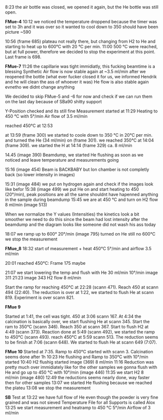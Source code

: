 8:23 the air bottle was closed, we opened it again, but the He bottle was still open. 

**FMue-4**
10:12 we noticed the temperature droppend because the timer was set to 3h and it was over so it wanted to cool down to 350
should have been picture ~590

10:56 (frame 685) plateau not really there, but changing from H2 to He and starting to heat up to 600°C with 20 °C per min.
11:00 500 °C were reached, but at full power, therefore we decided to stop the experiment at this point. Last frame is 698.

**FMue-7**
11:26 the capillarie was tight immidiatly, this fucking beamtime is a blessing
Synthetic Air flow is now stable again at ~3.5 ml/min after we reopened the bottle (what ever fucker closed it for us, we informed Hendrik and he will clean the ass of whoever it was)
He flow is also stable again evnetho we didnt change anything

We decided to skip FMue-5 and -6 for now and check if we can run them on the last day because of SBa90 shitty support

Y-Position checked and its still fine
Measurement started at 11:29
Heating to 450 °C with 5°/min
Air flow of 3.5 ml/min

reached 450°C at 12:53

at 13:59 (frame 300) we started to coole down to 350 °C in 20°C per min. and turned the He (34 ml/min) on (frame 301). 
we reached 350°C at   14:04 (frame 309). 
we started the H at 14:14 (frame 329) ca. 8 ml/min


14.45 (image 390) Beamdump, we started He flushing as soon as we noticed and leave temperature and measurements going

15:16 (image 454) Beam is BACKBABY but Ion chamber is not completly back (so lower intensity in images)

15:31 (image 484) we put on hydrogen again and check if the images look like befor
15:38 (image 499) we put He on and start heating to 450 (20°/min), peak positions are all the same shouldnt have hapenned anything in the sample during beamdump
15:45 we are at 450 °C and turn on H2 flow 8 ml/min (image 513)

When we normalize the Y values (Intensities) the kinetics look a bit smoother
we need to do this since the beam had lost intensity after the beamdump and the diagram looks like someone did not wash his ass today

18:07 we ramp up to 600° 20°/min (image 795)
turned on He
still no 600°C we stop the measurement

**FMue_8**
18:32 start of measurement + heat 450°C 5°/min and airflow 3.5 ml/min

20:01 reached 450°C: Frame 175 maybe

21:07 we start lowering the temp and flush with He 30 ml/min 10°/min
image 311
21:23 image 343 H2 flow 8 ml/min

Start the ramp for reaching 450°C at 22:28 (scann 471).
Reach 450 at scann 494 (22:40).
The reduction is over at 1:22, we started to flush He at scann 819.
Experiment is over scann 821.

**FMue 9**

Started at 1:41, the cell was tight.
450 at 3:06 scann 167.
At 4:34 the calcination is basically over, we start flushing He at scann 345.
Start the ram to 350°C (scann 346).
Reach 350 at scann 367.
Start to flush H2 at 4:49 (scann 373).
Reaction done at 5:49 (scann 492), we started the ramp to 450°C (scann 493).
reach 450°C at 5:59 scann 513.
The reduction seems to be finish at 7:06 (scann 648).
We started to flush He at scann 649 (7:07).

**FMue 10**
Started at 7:35.
Ramp to 450°C started with scann 3.
Calcination seems done after 1h
10:23 He flushing and Ramp to 350°C with 10°/min started
10:40 H2 flushig started image (369) 8 ml/min
11:16 Reduction was pretty much over immidiately like for the other samples
we gonna flush with He and go up to 450 °C with 10°/min (image 446)
11:35 we start H2 8 ml/min (image 480)
12:49 the reductions seems nearly done, way faster then for other samples
13:07 we started He flushing because we reached the plateu
13:08 we stop the measurement


**SB**
Test at 13:22
we have full flow of He even though the powder is very fine grained and was not sieved
Temperature File for all Supports is called Alox
13:25 we start measurement and heatramp to 450 °C 5°/min Airflow of 3 ml/min